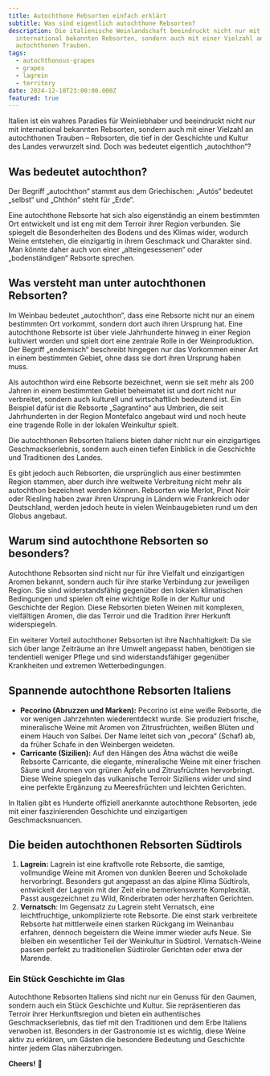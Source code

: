 ```yaml
---
title: Autochthone Rebsorten einfach erklärt
subtitle: Was sind eigentlich autochthone Rebsorten?
description: Die italienische Weinlandschaft beeindruckt nicht nur mit
  international bekannten Rebsorten, sondern auch mit einer Vielzahl an
  autochthonen Trauben.
tags:
  - autochthonous-grapes
  - grapes
  - lagrein
  - territory
date: 2024-12-10T23:00:00.000Z
featured: true
---
```


Italien ist ein wahres Paradies für Weinliebhaber und beeindruckt nicht nur mit international bekannten Rebsorten, sondern auch mit einer Vielzahl an autochthonen Trauben – Rebsorten, die tief in der Geschichte und Kultur des Landes verwurzelt sind. Doch was bedeutet eigentlich „autochthon“?

## **Was bedeutet autochthon?**

Der Begriff „autochthon“ stammt aus dem Griechischen: „Autós“ bedeutet „selbst“ und „Chthón“ steht für „Erde“.

Eine autochthone Rebsorte hat sich also eigenständig an einem bestimmten Ort entwickelt und ist eng mit dem Terroir ihrer Region verbunden. Sie spiegelt die Besonderheiten des Bodens und des Klimas wider, wodurch Weine entstehen, die einzigartig in ihrem Geschmack und Charakter sind. Man könnte daher auch von einer „alteingesessenen“ oder „bodenständigen“ Rebsorte sprechen.

## **Was versteht man unter autochthonen Rebsorten?**

Im Weinbau bedeutet „autochthon“, dass eine Rebsorte nicht nur an einem bestimmten Ort vorkommt, sondern dort auch ihren Ursprung hat. Eine autochthone Rebsorte ist über viele Jahrhunderte hinweg in einer Region kultiviert worden und spielt dort eine zentrale Rolle in der Weinproduktion. Der Begriff „endemisch“ beschreibt hingegen nur das Vorkommen einer Art in einem bestimmten Gebiet, ohne dass sie dort ihren Ursprung haben muss.

Als autochthon wird eine Rebsorte bezeichnet, wenn sie seit mehr als 200 Jahren in einem bestimmten Gebiet beheimatet ist und dort nicht nur verbreitet, sondern auch kulturell und wirtschaftlich bedeutend ist. Ein Beispiel dafür ist die Rebsorte „Sagrantino“ aus Umbrien, die seit Jahrhunderten in der Region Montefalco angebaut wird und noch heute eine tragende Rolle in der lokalen Weinkultur spielt.

Die autochthonen Rebsorten Italiens bieten daher nicht nur ein einzigartiges Geschmackserlebnis, sondern auch einen tiefen Einblick in die Geschichte und Traditionen des Landes.

Es gibt jedoch auch Rebsorten, die ursprünglich aus einer bestimmten Region stammen, aber durch ihre weltweite Verbreitung nicht mehr als autochthon bezeichnet werden können. Rebsorten wie Merlot, Pinot Noir oder Riesling haben zwar ihren Ursprung in Ländern wie Frankreich oder Deutschland, werden jedoch heute in vielen Weinbaugebieten rund um den Globus angebaut.

## **Warum sind autochthone Rebsorten so besonders?**

Autochthone Rebsorten sind nicht nur für ihre Vielfalt und einzigartigen Aromen bekannt, sondern auch für ihre starke Verbindung zur jeweiligen Region. Sie sind widerstandsfähig gegenüber den lokalen klimatischen Bedingungen und spielen oft eine wichtige Rolle in der Kultur und Geschichte der Region. Diese Rebsorten bieten Weinen mit komplexen, vielfältigen Aromen, die das Terroir und die Tradition ihrer Herkunft widerspiegeln.

Ein weiterer Vorteil autochthoner Rebsorten ist ihre Nachhaltigkeit: Da sie sich über lange Zeiträume an ihre Umwelt angepasst haben, benötigen sie tendentiell weniger Pflege und sind widerstandsfähiger gegenüber Krankheiten und extremen Wetterbedingungen.

## **Spannende autochthone Rebsorten Italiens**

- **Pecorino (Abruzzen und Marken):** Pecorino ist eine weiße Rebsorte, die vor wenigen Jahrzehnten wiederentdeckt wurde. Sie produziert frische, mineralische Weine mit Aromen von Zitrusfrüchten, weißen Blüten und einem Hauch von Salbei. Der Name leitet sich von „pecora“ (Schaf) ab, da früher Schafe in den Weinbergen weideten.
- **Carricante (Sizilien):** Auf den Hängen des Ätna wächst die weiße Rebsorte Carricante, die elegante, mineralische Weine mit einer frischen Säure und Aromen von grünen Äpfeln und Zitrusfrüchten hervorbringt. Diese Weine spiegeln das vulkanische Terroir Siziliens wider und sind eine perfekte Ergänzung zu Meeresfrüchten und leichten Gerichten.

In Italien gibt es Hunderte offiziell anerkannte autochthone Rebsorten, jede mit einer faszinierenden Geschichte und einzigartigen Geschmacksnuancen.

## Die beiden autochthonen Rebsorten Südtirols

1. **Lagrein:** Lagrein ist eine kraftvolle rote Rebsorte, die samtige, vollmundige Weine mit Aromen von dunklen Beeren und Schokolade hervorbringt. Besonders gut angepasst an das alpine Klima Südtirols, entwickelt der Lagrein mit der Zeit eine bemerkenswerte Komplexität. Passt ausgezeichnet zu Wild, Rinderbraten oder herzhaften Gerichten.
2. **Vernatsch**: Im Gegensatz zu Lagrein steht Vernatsch, eine leichtfruchtige, unkomplizierte rote Rebsorte. Die einst stark verbreitete Rebsorte hat mittlerweile einen starken Rückgang im Weinanbau erfahren, dennoch begeistern die Weine immer wieder aufs Neue. Sie bleiben ein wesentlicher Teil der Weinkultur in Südtirol. Vernatsch-Weine passen perfekt zu traditionellen Südtiroler Gerichten oder etwa der Marende.

### **Ein Stück Geschichte im Glas**

Autochthone Rebsorten Italiens sind nicht nur ein Genuss für den Gaumen, sondern auch ein Stück Geschichte und Kultur. Sie repräsentieren das Terroir ihrer Herkunftsregion und bieten ein authentisches Geschmackserlebnis, das tief mit den Traditionen und dem Erbe Italiens verwoben ist. Besonders in der Gastronomie ist es wichtig, diese Weine aktiv zu erklären, um Gästen die besondere Bedeutung und Geschichte hinter jedem Glas näherzubringen.

**Cheers!** 🍷
